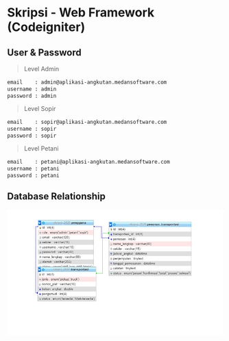 # Skripsi - Web Framework (Codeigniter)

## User & Password

> Level Admin

```text
email 	 : admin@aplikasi-angkutan.medansoftware.com
username : admin
password : admin
```

> Level Sopir

```text
email 	 : sopir@aplikasi-angkutan.medansoftware.com
username : sopir
password : sopir
```

> Level Petani

```text
email 	 : petani@aplikasi-angkutan.medansoftware.com
username : petani
password : petani
```

## Database Relationship

![Database Design](database.PNG)